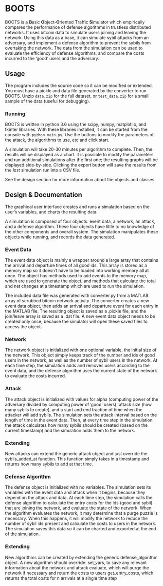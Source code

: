# BOOTS

BOOTS is a **B**asic **O**bject-**O**riented **T**raffic **S**imulator which empirically compares the performance of defense algorithms in trustless distributed networks.  It uses bitcoin data to simulate users joining and leaving the network. Using this data as a base, it can simulate sybil attacks from an adversary, and implement a defense algorithm to prevent the sybils from overtaking the network. The data from the simulation can be used to evaluate the efficiency of defense algorithms, and compare the costs incurred to the ‘good’ users and the adversary.

## Usage
The program includes the source code so it can be modified or extended. You must have a pickle and data file generated by the converter to run BOOTS. Unzip `data.zip` for the full dataset, or `test_data.zip` for a small sample of the data (useful for debugging).

### Running
BOOTS is written in python 3.6 using the scipy, numpy, matplotlib, and tkinter libraries. With these libraries installed, it can be started from the console with `python main.py`. Use the buttons to modify the parameters of the attack, the algorithms to use, etc and click start. 

A simulation will take 20-30 minutes per algorithm to complete. Then, the results will be displayed as a chart. It is possible to modify the parameters and run additional simulations after the first one; the resulting graphs will be displayed side-by-side. Clicking the export button will save the results from the *last* simulation run into a CSV file.

 See the design section for more information about the objects and classes.


## Design & Documentation
The graphical user interface creates and runs a simulation based on the user’s variables, and charts the resulting data.

A simulation is composed of four objects: event data, a network, an attack, and a defense algorithm. These four objects have little to no knowledge of the other components and overall system. The simulation manipulates these objects while running, and records the data generated.


### Event Data
The event data object is mainly a wrapper around a large array that contains the arrival and departure times of all good ids. This array is stored as a memory map so it doesn’t have to be loaded into working memory all at once. The object has methods used to add events to the memory map, which are used to generate the object, and methods that calculate the total and net changes at a timestamp which are used to run the simulation.

The included data file was generated with converter.py from a MATLAB array of scrubbed bitcoin network activity. The converter creates a new event data object, then adds an arrival and departure event for each entry in the MATLAB file. The resulting object is saved as a .pickle file, and the join/leave array is saved as a .dat file. A new event data object needs to be created only once, because the simulator will open these saved files to access the object. 

### Network
The network object is initialized with one optional variable, the initial size of the network. This object simply keeps track of the number and ids of good users in the network, as well as the number of sybil users in the network. At each time step, the simulation adds and removes users according to the event data, and the defense algorithm uses the current state of the network to evaluate the costs incurred.

### Attack
The attack object is initialized with values for alpha (computing power of the adversary divided by computing power of ‘good’ users), attack size (how many sybils to create), and a start and end fraction of time when the attacker will add sybils. The simulation sets the attack interval based on the length of time in the event data. Then, at every time step in the simulation, the attack calculates how many sybils should be created (based on the current timestamp) and the simulation adds them to the network.

### Extending
New attacks can extend the generic attack object and just override the sybils_added_at function. This function simply takes in a timestamp and returns how many sybils to add at that time.

### Defense Algorithm
The defense object is initialized with no variables. The simulation sets its variables with the event data and attack when it begins, because they depend on the attack and data. At each time step, the simulation calls the defense algorithm to calculate the entry costs for the ids (good and sybil) that are joining the network, and evaluate the state of the network. When the algorithm evaluates the network, it may determine that a purge puzzle is necessary. When this happens, it will modify the network to reduce the number of sybil ids present and calculate the costs to users in the network. The simulation saves this data so it can be charted and exported at the end of the simulation. 

### Extending
New algorithms can be created by extending the generic defense_algorithm object. A new algorithm should override: 
set_vars, to save any relevant information about the network and attack
evaluate, which will purge the network if necessary and return the costs to users
get_entry_costs, which returns the total costs for n arrivals at a single time step


